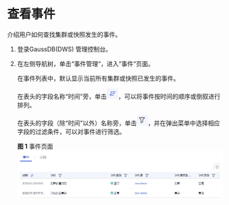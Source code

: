 # 查看事件<a name="dws_01_0102"></a>

介绍用户如何查找集群或快照发生的事件。

1.  登录GaussDB\(DWS\) 管理控制台。
2.  在左侧导航树，单击“事件管理“，进入“事件“页面。

    在事件列表中，默认显示当前所有集群或快照已发生的事件。

    在表头的字段名称“时间”旁，单击![](figures/dws_icon_order.png)，可以将事件按时间的顺序或倒叙进行排列。

    在表头的字段（除“时间”以外）名称旁，单击![](figures/dws_icon_filter.png)，并在弹出菜单中选择相应字段的过滤条件，可以对事件进行筛选。

    **图 1**  事件页面<a name="fig586014271757"></a>  
    ![](figures/事件页面.png "事件页面")


